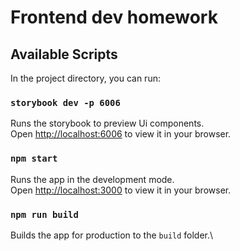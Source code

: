 #  Frontend dev homework



## Available Scripts

In the project directory, you can run:

### `storybook dev -p 6006`

Runs the storybook to preview Ui components.\
Open [http://localhost:6006](http://localhost:6006) to view it in your browser.


### `npm start`

Runs the app in the development mode.\
Open [http://localhost:3000](http://localhost:3000) to view it in your browser.


### `npm run build`

Builds the app for production to the `build` folder.\
